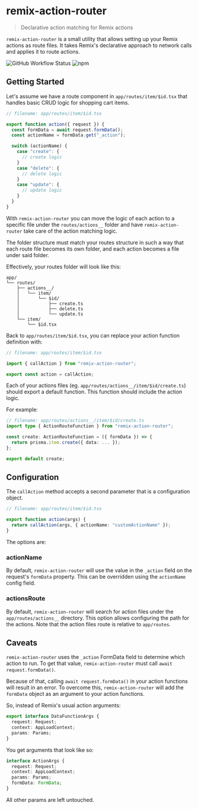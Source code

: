 # remix-action-router

> Declarative action matching for Remix actions

`remix-action-router` is a small utility that allows setting up your Remix actions as route files. It takes Remix's declarative approach to network calls and applies it to route actions.

![GitHub Workflow Status](https://img.shields.io/github/workflow/status/dorshinar/remix-action-router/%F0%9F%9A%80%20Deploy)
![npm](https://img.shields.io/npm/v/remix-action-router)

## Getting Started

Let's assume we have a route component in `app/routes/item/$id.tsx` that handles basic CRUD logic for shopping cart items.

```ts
// filename: app/routes/item/$id.tsx

export function action({ request }) {
  const formData = await request.formData();
  const actionName = formData.get("_action");

  switch (actionName) {
    case "create": {
      // create logic
    }
    case "delete": {
      // delete logic
    }
    case "update": {
      // update logic
    }
  }
}
```

With `remix-action-router` you can move the logic of each action to a specific file under the `routes/actions__` folder and have `remix-action-router` take care of the action matching logic.

The folder structure must match your routes structure in such a way that each route file becomes its own folder, and each action becomes a file under said folder.

Effectively, your routes folder will look like this:

```
app/
└── routes/
    ├── actions__/
    │   └── item/
    │       └── $id/
    │           ├── create.ts
    │           ├── delete.ts
    │           └── update.ts
    └── item/
        └── $id.tsx
```

Back to `app/routes/item/$id.tsx`, you can replace your action function definition with:

```ts
// filename: app/routes/item/$id.tsx

import { callAction } from "remix-action-router";

export const action = callAction;
```

Each of your actions files (eg. `app/routes/actions__/item/$id/create.ts`) should export a default function. This function should include the action logic.

For example:

```ts
// filename: app/routes/actions__/item/$id/create.ts
import type { ActionRouteFunction } from "remix-action-router";

const create: ActionRouteFunction = ({ formData }) => {
  return prisma.item.create({ data: ... });
};

export default create;
```

## Configuration

The `callAction` method accepts a second parameter that is a configuration object.

```ts
// filename: app/routes/item/$id.tsx

export function action(args) {
  return callAction(args, { actionName: "customActionName" });
}
```

The options are:

### actionName

By default, `remix-action-router` will use the value in the `_action` field on the request's `formData` property. This can be overridden using the `actionName` config field.

### actionsRoute

By default, `remix-action-router` will search for action files under the `app/routes/actions__` directory. This option allows configuring the path for the actions.
Note that the action files route is relative to `app/routes`.

## Caveats

`remix-action-router` uses the `_action` FormData field to determine which action to run. To get that value, `remix-action-router` must call `await request.formData()`.

Because of that, calling `await request.formData()` in your action functions will result in an error. To overcome this, `remix-action-router` will add the `formData` object as an argument to your action functions.

So, instead of Remix's usual action arguments:

```ts
export interface DataFunctionArgs {
  request: Request;
  context: AppLoadContext;
  params: Params;
}
```

You get arguments that look like so:

```ts
interface ActionArgs {
  request: Request;
  context: AppLoadContext;
  params: Params;
  formData: FormData;
}
```

All other params are left untouched.
